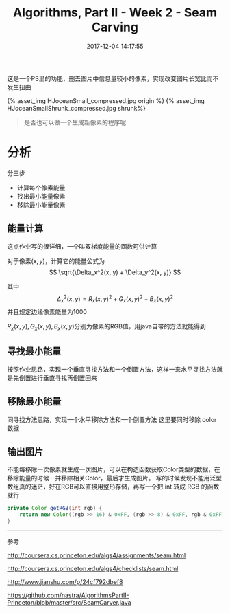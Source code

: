 ﻿---
title: Algorithms, Part II - Week 2 - Seam Carving
date: 2017-12-04 14:17:55
categories: MOOC
mathjax: true
tags:
    - DFS
    - DAG
    - Shortest path
---

这是一个PS里的功能，删去图片中信息量较小的像素，实现改变图片长宽比而不发生扭曲
<!-- more -->

{% asset_img HJoceanSmall_compressed.jpg origin %}
{% asset_img HJoceanSmallShrunk_compressed.jpg shrunk%}

> 是否也可以做一个生成新像素的程序呢

# 分析

分三步

- 计算每个像素能量
- 找出最小能量像素
- 移除最小能量像素

## 能量计算

这点作业写的很详细，一个叫双梯度能量的函数可供计算

对于像素$(x,y)$，计算它的能量公式为
$$
\sqrt{\Delta_x^2(x, y) + \Delta_y^2(x, y)}
$$

其中
$$
\Delta_x^2(x, y) = R_x(x, y)^2 + G_x(x, y)^2 + B_x(x, y)^2
$$
并且规定边缘像素能量为1000

$R_x(x, y),G_x(x, y),B_x(x, y)$分别为像素的RGB值，用java自带的方法就能得到

## 寻找最小能量

按照作业思路，实现一个垂直寻找方法和一个倒置方法，这样一来水平寻找方法就是先倒置进行垂直寻找再倒置回来

## 移除最小能量

同寻找方法思路，实现一个水平移除方法和一个倒置方法
这里要同时移除 color 数据

## 输出图片

不能每移除一次像素就生成一次图片，可以在构造函数获取Color类型的数据，在移除能量的时候一并移除相关Color，最后才生成图片。
写的时候发现不能用泛型数组真的迷茫，好在RGB可以直接用整形存储，再写一个把 int 转成 RGB 的函数就行

```java
private Color getRGB(int rgb) {
    return new Color((rgb >> 16) & 0xFF, (rgb >> 8) & 0xFF, rgb & 0xFF);
}
```

---

参考

http://coursera.cs.princeton.edu/algs4/assignments/seam.html

http://coursera.cs.princeton.edu/algs4/checklists/seam.html

http://www.jianshu.com/p/24cf792dbef8

https://github.com/nastra/AlgorithmsPartII-Princeton/blob/master/src/SeamCarver.java
